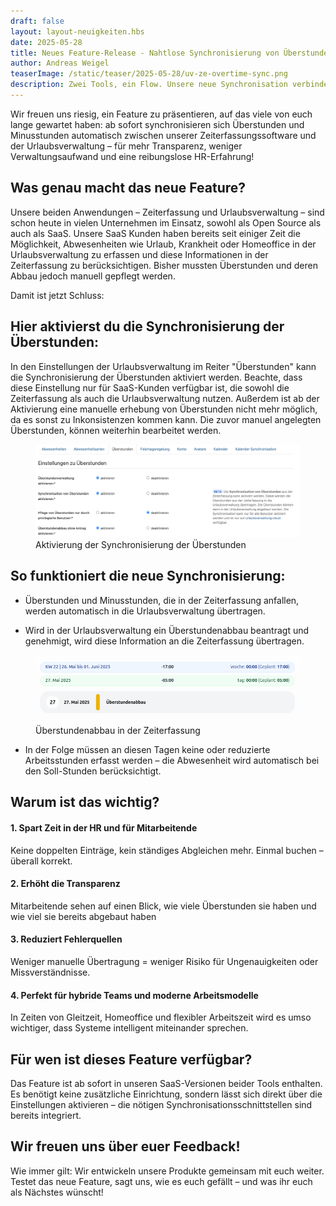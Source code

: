 ```yaml
---
draft: false
layout: layout-neuigkeiten.hbs
date: 2025-05-28
title: Neues Feature-Release - Nahtlose Synchronisierung von Überstunden zwischen Zeiterfassung und Urlaubsverwaltung
author: Andreas Weigel
teaserImage: /static/teaser/2025-05-28/uv-ze-overtime-sync.png
description: Zwei Tools, ein Flow. Unsere neue Synchronisation verbindet Zeiterfassung und Urlaubsverwaltung – damit Überstunden automatisch übertragen, Abbauzeiten sauber gebucht und Mitarbeitende wie HR entlastet werden.
---
```


Wir freuen uns riesig, ein Feature zu präsentieren, auf das viele von euch lange gewartet haben: ab sofort synchronisieren sich Überstunden und Minusstunden automatisch zwischen unserer Zeiterfassungssoftware und der Urlaubsverwaltung – für mehr Transparenz, weniger Verwaltungsaufwand und eine reibungslose HR-Erfahrung!

<!-- more -->

## Was genau macht das neue Feature?

Unsere beiden Anwendungen – Zeiterfassung und Urlaubsverwaltung – sind schon heute in vielen Unternehmen im Einsatz, sowohl als Open Source als auch als SaaS.
Unsere SaaS Kunden haben bereits seit einiger Zeit die Möglichkeit, Abwesenheiten wie Urlaub, Krankheit oder Homeoffice in der Urlaubsverwaltung zu erfassen
und diese Informationen in der Zeiterfassung zu berücksichtigen.
Bisher mussten Überstunden und deren Abbau jedoch manuell gepflegt werden.

Damit ist jetzt Schluss:

## Hier aktivierst du die Synchronisierung der Überstunden:

In den Einstellungen der Urlaubsverwaltung im Reiter "Überstunden" kann die Synchronisierung der Überstunden aktiviert werden.
Beachte, dass diese Einstellung nur für SaaS-Kunden verfügbar ist, die sowohl die Zeiterfassung als auch die Urlaubsverwaltung nutzen.
Außerdem ist ab der Aktivierung eine manuelle erhebung von Überstunden nicht mehr möglich, da es sonst zu Inkonsistenzen kommen kann.
Die zuvor manuel angelegten Überstunden, können weiterhin bearbeitet werden. 

<div class="flex my-8">
    <figure>
        <picture>
            <img
              src="overtime-sync-config.png"
              alt="Aktivierung der Synchronisierung der Überstunden"
              decoding="async"
              loading="lazy"
              class="rounded-lg"
            />
        </picture>
        <figcaption class="text-sm text-center">Aktivierung der Synchronisierung der Überstunden</figcaption>
    </figure>
</div>

## So funktioniert die neue Synchronisierung:

- Überstunden und Minusstunden, die in der Zeiterfassung anfallen, werden automatisch in die Urlaubsverwaltung übertragen.

- Wird in der Urlaubsverwaltung ein Überstundenabbau beantragt und genehmigt, wird diese Information an die Zeiterfassung übertragen.

<div class="flex my-8">
    <figure>
        <picture>
            <img
              src="overtime-ze.png"
              alt="Abteilungsübersicht mit Berechtigungen"
              decoding="async"
              loading="lazy"
              class="rounded-lg"
            />
        </picture>
        <figcaption class="text-sm text-center">Überstundenabbau in der Zeiterfassung</figcaption>
    </figure>
</div>

- In der Folge müssen an diesen Tagen keine oder reduzierte Arbeitsstunden erfasst werden – die Abwesenheit wird automatisch bei den Soll-Stunden berücksichtigt.

## Warum ist das wichtig?

#### 1. Spart Zeit in der HR und für Mitarbeitende

Keine doppelten Einträge, kein ständiges Abgleichen mehr. Einmal buchen – überall korrekt.

#### 2. Erhöht die Transparenz

Mitarbeitende sehen auf einen Blick, wie viele Überstunden sie haben und wie viel sie bereits abgebaut haben

#### 3. Reduziert Fehlerquellen

Weniger manuelle Übertragung = weniger Risiko für Ungenauigkeiten oder Missverständnisse.

#### 4. Perfekt für hybride Teams und moderne Arbeitsmodelle

In Zeiten von Gleitzeit, Homeoffice und flexibler Arbeitszeit wird es umso wichtiger, dass Systeme intelligent miteinander sprechen.

## Für wen ist dieses Feature verfügbar?

Das Feature ist ab sofort in unseren SaaS-Versionen beider Tools enthalten. Es benötigt keine zusätzliche Einrichtung, sondern lässt sich direkt über die Einstellungen aktivieren – die nötigen Synchronisationsschnittstellen sind bereits integriert.

## Wir freuen uns über euer Feedback!

Wie immer gilt: Wir entwickeln unsere Produkte gemeinsam mit euch weiter. Testet das neue Feature, sagt uns, wie es euch gefällt – und was ihr euch als Nächstes wünscht!
